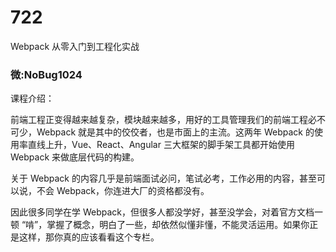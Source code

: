 # 722
Webpack 从零入门到工程化实战
### 微:NoBug1024 


课程介绍：

前端工程正变得越来越复杂，模块越来越多，用好的工具管理我们的前端工程必不可少，Webpack 就是其中的佼佼者，也是市面上的主流。这两年 Webpack 的使用率直线上升，Vue、React、Angular 三大框架的脚手架工具都开始使用 Webpack 来做底层代码的构建。

关于 Webpack 的内容几乎是前端面试必问，笔试必考，工作必用的内容，甚至可以说，不会 Webpack，你连进大厂的资格都没有。

因此很多同学在学 Webpack，但很多人都没学好，甚至没学会，对着官方文档一顿 “啃”，掌握了概念，明白了一些，却依然似懂非懂，不能灵活运用。如果你正是这样，那你真的应该看看这个专栏。
